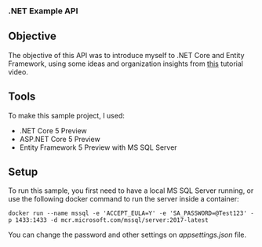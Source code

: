 ### .NET Example API

## Objective

The objective of this API was to introduce myself to .NET Core and Entity Framework, using some ideas and organization insights from [this](https://www.youtube.com/watch?v=fmvcAzHpsk8) tutorial video.

## Tools

To make this sample project, I used:

- .NET Core 5 Preview
- ASP.NET Core 5 Preview
- Entity Framework 5 Preview with MS SQL Server

## Setup

To run this sample, you first need to have a local MS SQL Server running, or use the following docker command to run the server inside a container:

```
docker run --name mssql -e 'ACCEPT_EULA=Y' -e 'SA_PASSWORD=@Test123' -p 1433:1433 -d mcr.microsoft.com/mssql/server:2017-latest
```

You can change the password and other settings on _appsettings.json_ file.
